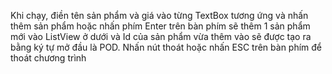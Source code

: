 Khi chạy, điền tên sản phẩm và giá vào từng TextBox tương ứng và nhấn thêm sản phẩm hoặc nhấn phím Enter trên bàn phím sẽ thêm 1 sản phẩm mới vào ListView ở dưới và Id của sản phẩm vừa thêm vào sẽ được tạo ra bằng ký tự mở đầu là POD. Nhấn nút thoát hoặc nhấn ESC trên bàn phím để thoát chương trình
